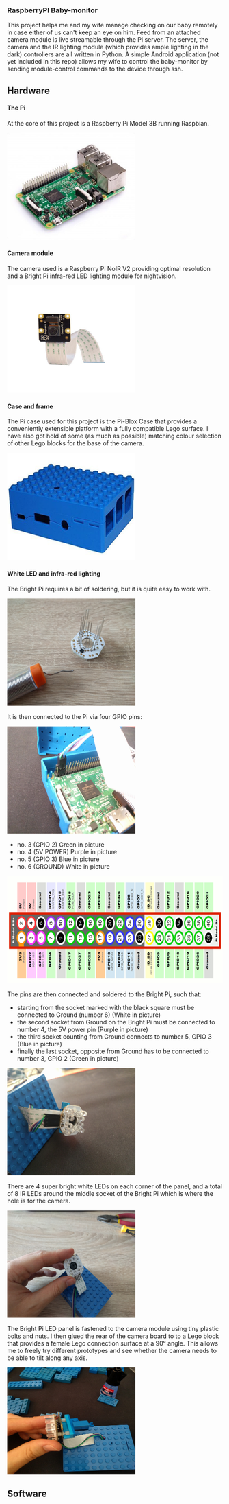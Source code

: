 ### RaspberryPI Baby-monitor

This project helps me and my wife manage checking on our baby remotely in case either of us can't keep an eye on him. Feed from an attached camera module is live streamable through the Pi server. The server, the camera and the IR lighting module (which provides ample lighting in the dark) controllers are all written in Python. A simple Android application (not yet included in this repo) allows my wife to control the baby-monitor by sending module-control commands to the device through ssh.

## Hardware

#### The Pi
At the core of this project is a Raspberry Pi Model 3B running Raspbian.

<img src="res/Raspberry-Pi-3b.jpg" width="300" height="250" />

#### Camera module
The camera used is a Raspberry Pi NoIR V2 providing optimal resolution and a Bright Pi infra-red LED lighting module for nightvision.

<img src="res/Pi-Camera-NoIR.jpg" width="300" height="250" />

#### Case and frame
The Pi case used for this project is the Pi-Blox Case that provides a conveniently extensible platform with a fully compatible Lego surface. I have also got hold of some (as much as possible) matching colour selection of other Lego blocks for the base of the camera.

<img src="res/lego_case.png" width="300" height="250" />

#### White LED and infra-red lighting
The Bright Pi requires a bit of soldering, but it is quite easy to work with.

<img src="res/soldering.jpg" width="300" height="250" />

It is then connected to the Pi via four GPIO pins:

<img src="res/gpio.jpg" width="300" height="250" />

* no. 3 (GPIO 2) Green in picture
* no. 4 (5V POWER) Purple in picture
* no. 5 (GPIO 3) Blue in picture
* no. 6 (GROUND) White in picture

<img src="res/diagram.png" width="650" height="250" />

The pins are then connected and soldered to the Bright Pi, such that:

* starting from the socket marked with the black square must be connected to Ground (number 6) (White in picture)
* the second socket from Ground on the Bright Pi must be connected to number 4, the 5V power pin (Purple in picture)
* the third socket counting from Ground connects to number 5, GPIO 3 (Blue in picture)
* finally the last socket, opposite from Ground has to be connected to number 3, GPIO 2 (Green in picture)

 <img src="res/connectors.jpg" width="300" height="250" />

There are 4 super bright white LEDs on each corner of the panel, and a total of 8 IR LEDs around the middle socket of the Bright Pi which is where the hole is for the camera.

<img src="res/leds_on_cam.jpg" width="300" height="250" />

The Bright Pi LED panel is fastened to the camera module using tiny plastic bolts and nuts. I then glued the rear of the camera board to to a Lego block that provides a female Lego connection surface at a 90° angle. This allows me to freely try different prototypes and see whether the camera needs to be able to tilt along any axis.

<img src="res/joint.jpg" width="300" height="250" />

## Software

